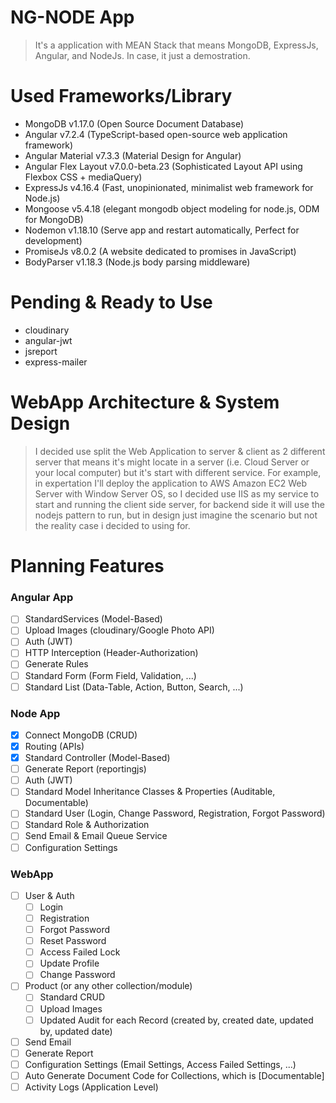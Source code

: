 # NG-NODE App
> It's a application with MEAN Stack that means MongoDB, ExpressJs, Angular, and NodeJs. In case, it just a demostration.

# Used Frameworks/Library
- MongoDB v1.17.0 (Open Source Document Database)
- Angular v7.2.4 (TypeScript-based open-source web application framework)
- Angular Material v7.3.3 (Material Design for Angular)
- Angular Flex Layout v7.0.0-beta.23 (Sophisticated Layout API using Flexbox CSS + mediaQuery)
- ExpressJs v4.16.4 (Fast, unopinionated, minimalist web framework for Node.js)
- Mongoose v5.4.18 (elegant mongodb object modeling for node.js, ODM for MongoDB)
- Nodemon v1.18.10 (Serve app and restart automatically, Perfect for development)
- PromiseJs v8.0.2 (A website dedicated to promises in JavaScript)
- BodyParser v1.18.3 (Node.js body parsing middleware)

# Pending & Ready to Use
- cloudinary
- angular-jwt
- jsreport
- express-mailer

# WebApp Architecture & System Design
> I decided use split the Web Application to server & client as 2 different server that means it's might locate in a server (i.e. Cloud Server or your local computer) but it's start with different service. For example, in expertation I'll deploy the application to AWS Amazon EC2 Web Server with Window Server OS, so I decided use IIS as my service to start and running the client side server, for backend side it will use the nodejs pattern to run, but in design just imagine the scenario but not the reality case i decided to using for.

# Planning Features
### Angular App
- [ ] StandardServices (Model-Based)
- [ ] Upload Images (cloudinary/Google Photo API)
- [ ] Auth (JWT)
- [ ] HTTP Interception (Header-Authorization)
- [ ] Generate Rules
- [ ] Standard Form (Form Field, Validation, ...) 
- [ ] Standard List (Data-Table, Action, Button, Search, ...)

### Node App
- [x] Connect MongoDB (CRUD)
- [x] Routing (APIs)
- [x] Standard Controller (Model-Based)
- [ ] Generate Report (reportingjs)
- [ ] Auth (JWT)
- [ ] Standard Model Inheritance Classes & Properties (Auditable, Documentable)
- [ ] Standard User (Login, Change Password, Registration, Forgot Password)
- [ ] Standard Role & Authorization
- [ ] Send Email & Email Queue Service
- [ ] Configuration Settings

### WebApp
- [ ] User & Auth
  - [ ] Login
  - [ ] Registration
  - [ ] Forgot Password
  - [ ] Reset Password
  - [ ] Access Failed Lock
  - [ ] Update Profile
  - [ ] Change Password
- [ ] Product (or any other collection/module)
  - [ ] Standard CRUD
  - [ ] Upload Images
  - [ ] Updated Audit for each Record (created by, created date, updated by, updated date)
- [ ] Send Email
- [ ] Generate Report
- [ ] Configuration Settings (Email Settings, Access Failed Settings, ...)
- [ ] Auto Generate Document Code for Collections, which is [Documentable]
- [ ] Activity Logs (Application Level)
